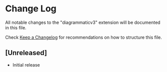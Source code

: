 # Change Log

All notable changes to the "diagrammaticv3" extension will be documented in this file.

Check [Keep a Changelog](http://keepachangelog.com/) for recommendations on how to structure this file.

## [Unreleased]

- Initial release